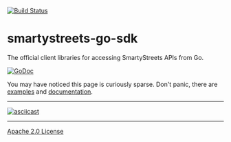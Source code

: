 [![Build Status](https://travis-ci.org/smartystreets/smartystreets-go-sdk.svg?branch=master)](https://travis-ci.org/smartystreets/smartystreets-go-sdk)

# smartystreets-go-sdk

The official client libraries for accessing SmartyStreets APIs from Go.

[![GoDoc](https://godoc.org/github.com/smartystreets/smartystreets-go-sdk?status.png)](http://godoc.org/github.com/smartystreets/smartystreets-go-sdk)

You may have noticed this page is curiously sparse. Don't panic, there are [examples](/examples) and [documentation](https://godoc.org/github.com/smartystreets/smartystreets-go-sdk).

---

[![asciicast](https://asciinema.org/a/153483.png)](https://asciinema.org/a/153483)

---

[Apache 2.0 License](LICENSE.md)
